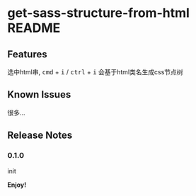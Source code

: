 # get-sass-structure-from-html README

## Features

选中html串, <kbd>cmd</kbd> + <kbd>i</kbd> / <kbd>ctrl</kbd> + <kbd>i</kbd>
会基于html类名生成css节点树

## Known Issues

很多...

## Release Notes

### 0.1.0
init

**Enjoy!**
